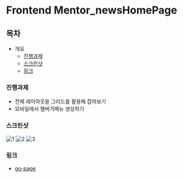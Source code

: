 # Frontend Mentor_newsHomePage

## 목차
* 개요
    * [진행과제](#진행과제)
    * [스크린샷](#스크린샷)
    * [링크](#링크)

### 진행과제
* 전체 레이아웃을 그리드를 활용해 잡아보기
* 모바일에서 햄버거메뉴 생성하기

### 스크린샷
![1](https://user-images.githubusercontent.com/76725512/227767299-47b334de-dab7-4cd4-a36b-5cc4c1cab652.png)
![2](https://user-images.githubusercontent.com/76725512/227767318-65ddff43-4ac1-4827-8724-77e942d854a0.png)
![3](https://user-images.githubusercontent.com/76725512/227767327-23c8d9cd-4d3f-46b6-866a-8f0b61bc90e6.png)

### 링크
- [go-page]()
